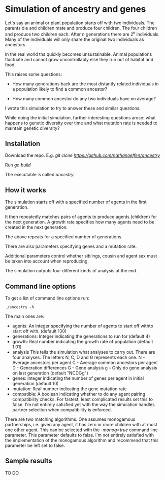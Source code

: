 # Simulation of ancestry and genes

Let's say an animal or plant  population starts off with two individuals. The
parents die and children mate and produce four children. The four children and
produce two children each. After $n$ generations there are $2^n$ individuals.
Many of the individuals will only share the original two individuals as
ancestors. 

In the real world ths quickly becomes unsustainable. Animal populations
fluctuate and cannot grow uncontrollably else they run out of habitat and
food.

This raises some questions:

- How many generations back are the most distantly related individuals in a
population likely to find a common ancestor?

- How many common ancestor do any two individuals have on average?

I wrote this simulation to try to answer these and similar questions.

While doing the initial simulation, further interesting questions arose: what
happens to genetic diversity over time and what mutation rate is needed to
maintain genetic diversity?

## Installation

Download the repo. E.g. *git clone https://github.com/nathangeffen/ancestry*

Run *go build*

The executable is called *ancestry*.

## How it works

The simulation starts off with a specified number of agents in the first
generation. 

It then repeatedly matches pairs of agents to produce agents
(children) for the next generation. A growth rate specifies how many agents
need to be created in the next generation.

The above repeats for a specified number of generations.

There are also parameters specifying genes and a mutation rate.

Additional parameters control whether siblings, cousin and agent sex must be
taken into account when reproducing.

The simulation outputs four different kinds of analysis at the end. 

## Command line options

To get a list of command line options run:

    ./ancestry -h

The main ones are:

- agents: An integer specifying the number of agents to start off withto start
off with.  (default 100)
- generations: Integer indicating the generations to run for (default 4)
- growth: Real number indicating the growth rate of population (default 1.01)
- analysis This tells the simulation what analyses to carry out. There are four
analyses. The letters N, C, D and G represents each one. N - Average ancestors
per agent C - Average common ancestors per agent D - Generation differences G -
Gene analysis g - Only do gene analysis on last generation (default "NCDGg")    
- genes: Integer indicating the number of genes per agent in initial generation
(default 10)
- mutation: Real number indicating the gene mutation rate
- compatible: A boolean indicating whether to do any agent pairing
compatibility checks. For fastest, least complicated results set this to false.
I'm not entirely satisfied yet with the way the simulation handles partner
selection when compatibility is enforced.

There are two matching algorithms. One assumes monogamous partnerships, i.e.
given any agent, it has zero or more children with at most one other agent.
This can be selected with the *-monog=true* command line parameter. This
parameter defaults to false. I'm not entirely satisfied with the implementation
of the monogamous algorithm and recommend that this parameter be left set to false.


## Sample results

TO DO

